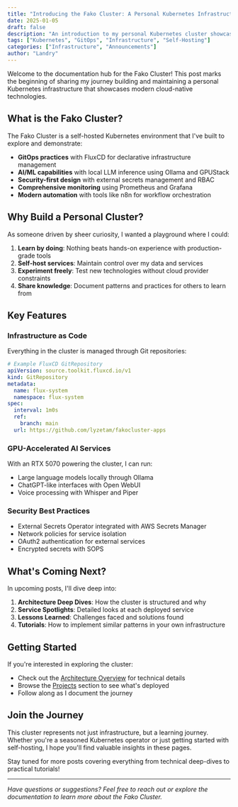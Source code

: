 ```yaml
---
title: "Introducing the Fako Cluster: A Personal Kubernetes Infrastructure"
date: 2025-01-05
draft: false
description: "An introduction to my personal Kubernetes cluster showcasing GitOps, AI/ML services, and modern cloud-native practices"
tags: ["Kubernetes", "GitOps", "Infrastructure", "Self-Hosting"]
categories: ["Infrastructure", "Announcements"]
author: "Landry"
---
```


Welcome to the documentation hub for the Fako Cluster! This post marks the beginning of sharing my journey building and maintaining a personal Kubernetes infrastructure that showcases modern cloud-native technologies.

## What is the Fako Cluster?

The Fako Cluster is a self-hosted Kubernetes environment that I've built to explore and demonstrate:

- **GitOps practices** with FluxCD for declarative infrastructure management
- **AI/ML capabilities** with local LLM inference using Ollama and GPUStack
- **Security-first design** with external secrets management and RBAC
- **Comprehensive monitoring** using Prometheus and Grafana
- **Modern automation** with tools like n8n for workflow orchestration

## Why Build a Personal Cluster?

As someone driven by sheer curiosity, I wanted a playground where I could:

1. **Learn by doing**: Nothing beats hands-on experience with production-grade tools
2. **Self-host services**: Maintain control over my data and services
3. **Experiment freely**: Test new technologies without cloud provider constraints
4. **Share knowledge**: Document patterns and practices for others to learn from

## Key Features

### Infrastructure as Code

Everything in the cluster is managed through Git repositories:

```yaml
# Example FluxCD GitRepository
apiVersion: source.toolkit.fluxcd.io/v1
kind: GitRepository
metadata:
  name: flux-system
  namespace: flux-system
spec:
  interval: 1m0s
  ref:
    branch: main
  url: https://github.com/lyzetam/fakocluster-apps
```

### GPU-Accelerated AI Services

With an RTX 5070 powering the cluster, I can run:
- Large language models locally through Ollama
- ChatGPT-like interfaces with Open WebUI
- Voice processing with Whisper and Piper

### Security Best Practices

- External Secrets Operator integrated with AWS Secrets Manager
- Network policies for service isolation
- OAuth2 authentication for external services
- Encrypted secrets with SOPS

## What's Coming Next?

In upcoming posts, I'll dive deep into:

1. **Architecture Deep Dives**: How the cluster is structured and why
2. **Service Spotlights**: Detailed looks at each deployed service
3. **Lessons Learned**: Challenges faced and solutions found
4. **Tutorials**: How to implement similar patterns in your own infrastructure

## Getting Started

If you're interested in exploring the cluster:

- Check out the [Architecture Overview](/pages/architecture/overview) for technical details
- Browse the [Projects](/pages/projects) section to see what's deployed
- Follow along as I document the journey

## Join the Journey

This cluster represents not just infrastructure, but a learning journey. Whether you're a seasoned Kubernetes operator or just getting started with self-hosting, I hope you'll find valuable insights in these pages.

Stay tuned for more posts covering everything from technical deep-dives to practical tutorials!

---

*Have questions or suggestions? Feel free to reach out or explore the documentation to learn more about the Fako Cluster.*
